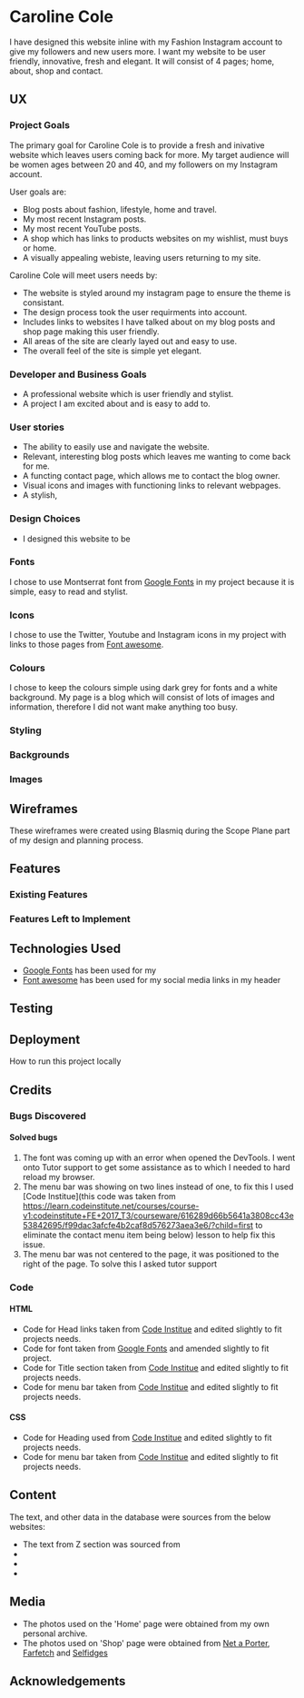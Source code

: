 # Caroline Cole

I have designed this website inline with my Fashion Instagram account to give my followers and new users more. I want my website to be user friendly, innovative, fresh and elegant.
It will consist of 4 pages; home, about, shop and contact. 

## UX

### Project Goals

The primary goal for Caroline Cole is to provide a fresh and inivative website which leaves users coming back for more.
My target audience will be women ages between 20 and 40, and my followers on my Instagram account.  

User goals are:
* Blog posts about fashion, lifestyle, home and travel.
* My most recent Instagram posts.
* My most recent YouTube posts.
* A shop which has links to products websites on my wishlist, must buys or home.
* A visually appealing webiste, leaving users returning to my site.

Caroline Cole will meet users needs by:
* The website is styled around my instagram page to ensure the theme is consistant.
* The design process took the user requirments into account. 
* Includes links to websites I have talked about on my blog posts and shop page making this user friendly.
* All areas of the site are clearly layed out and easy to use.
* The overall feel of the site is simple yet elegant. 


### Developer and Business Goals 
* A professional website which is user friendly and stylist.
* A project I am excited about and is easy to add to.


### User stories
* The ability to easily use and navigate the website.
* Relevant, interesting blog posts which leaves me wanting to come back for me.
* A functing contact page, which allows me to contact the blog owner.
* Visual icons and images with functioning links to relevant webpages.
* A stylish, 


### Design Choices
* I designed this website to be 

### Fonts
I chose to use Montserrat font from [Google Fonts](https://https://fonts.google.com/specimen/Montserrat?preview.text_type=custom&sidebar.open=true&selection.family=Montserrat:wght@100) in my project because it is simple, easy to read and stylist. 

### Icons
I chose to use the Twitter, Youtube and Instagram icons in my project with links to those pages from [Font awesome](https://fontawesome.com/).

### Colours
I chose to keep the colours simple using dark grey for fonts and a white background. My page is a blog which will consist of lots of images and information, therefore I did not want make anything too busy.

### Styling

### Backgrounds

### Images

## Wireframes
These wireframes were created using Blasmiq during the Scope Plane part of my design and planning process.


## Features


### Existing Features



### Features Left to Implement



## Technologies Used
* [Google Fonts](https://https://fonts.google.com/) has been used for my 
* [Font awesome](https://fontawesome.com/) has been used for my social media links in my header


## Testing




## Deployment

How to run this project locally


## Credits

### Bugs Discovered 
#### Solved bugs
1. The font was coming up with an error when opened the DevTools. I went onto Tutor support to get some assistance as to which I needed to hard reload my browser.
2. The menu bar was showing on two lines instead of one, to fix this I used [Code Institue](this code was taken from https://learn.codeinstitute.net/courses/course-v1:codeinstitute+FE+2017_T3/courseware/616289d66b5641a3808cc43e53842695/f99dac3afcfe4b2caf8d576273aea3e6/?child=first to eliminate the contact menu item being below) lesson to help fix this issue. 
3. The menu bar was not centered to the page, it was positioned to the right of the page. To solve this I asked tutor support 


### Code

#### HTML
* Code for Head links taken from [Code Institue](https://learn.codeinstitute.net/courses/course-v1:codeinstitute+FE+2017_T3/courseware/616289d66b5641a3808cc43e53842695/ba5caa84354740b78b7f6c0bfa4d9286/?child=last) and edited slightly to fit projects needs.
* Code for font taken from [Google Fonts](https://https://fonts.google.com/specimen/Montserrat?preview.text_type=custom&sidebar.open=true&selection.family=Montserrat:wght@100) and amended slightly to fit project. 
* Code for Title section taken from [Code Institue](https://learn.codeinstitute.net/courses/course-v1:codeinstitute+FE+2017_T3/courseware/616289d66b5641a3808cc43e53842695/f99dac3afcfe4b2caf8d576273aea3e6/?child=first) and edited slightly to fit projects needs.
* Code for menu bar taken from [Code Institue](https://learn.codeinstitute.net/courses/course-v1:codeinstitute+FE+2017_T3/courseware/616289d66b5641a3808cc43e53842695/f99dac3afcfe4b2caf8d576273aea3e6/?child=first) and edited slightly to fit projects needs.
 
 #### CSS
*  Code for Heading used from [Code Institue](https://learn.codeinstitute.net/courses/course-v1:codeinstitute+FE+2017_T3/courseware/616289d66b5641a3808cc43e53842695/f99dac3afcfe4b2caf8d576273aea3e6/?child=first) and edited slightly to fit projects needs.
* Code for menu bar taken from [Code Institue](https://learn.codeinstitute.net/courses/course-v1:codeinstitute+FE+2017_T3/courseware/616289d66b5641a3808cc43e53842695/f99dac3afcfe4b2caf8d576273aea3e6/?child=first) and edited slightly to fit projects needs.


## Content
The text, and other data in the database were sources from the below websites:
* The text from Z section was sourced from 
* 
* 
* 

## Media
* The photos used on the 'Home' page were obtained from my own personal archive.
* The photos used on 'Shop' page were obtained from [Net a Porter](https://www.net-a-porter.com/en-gb/), [Farfetch](https://www.farfetch.com/uk/) and [Selfidges](https://www.selfridges.com/GB/en/)


## Acknowledgements